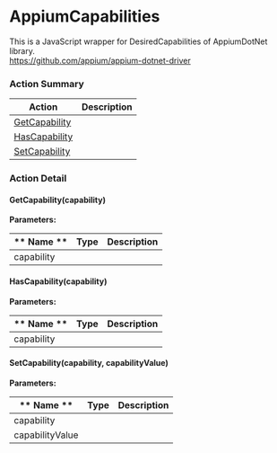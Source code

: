 # AppiumCapabilities

This is a JavaScript wrapper for DesiredCapabilities of AppiumDotNet library.<br>https://github.com/appium/appium-dotnet-driver






<!-- ============================== property summary ========================== -->

	
<!-- ============================== action summary ========================== -->



### Action Summary

|  **Action** | **Description** | 
| ----------- | --------------- |
|	[GetCapability](#GetCapability) |  |
|	[HasCapability](#HasCapability) |  |
|	[SetCapability](#SetCapability) |  |




<!-- ============================== property detail ========================== -->
	
	
<!-- ============================== action detail ========================== -->
	
### Action Detail
		
<a name="GetCapability"></a>    
#### GetCapability(capability)




**Parameters:**

|	** Name ** | **Type** | **Description** |
| ---------- | -------- | --------------- |
| capability |  |	 |






<a name="HasCapability"></a>    
#### HasCapability(capability)




**Parameters:**

|	** Name ** | **Type** | **Description** |
| ---------- | -------- | --------------- |
| capability |  |	 |






<a name="SetCapability"></a>    
#### SetCapability(capability, capabilityValue)




**Parameters:**

|	** Name ** | **Type** | **Description** |
| ---------- | -------- | --------------- |
| capability |  |	 |
| capabilityValue |  |	 |






	

